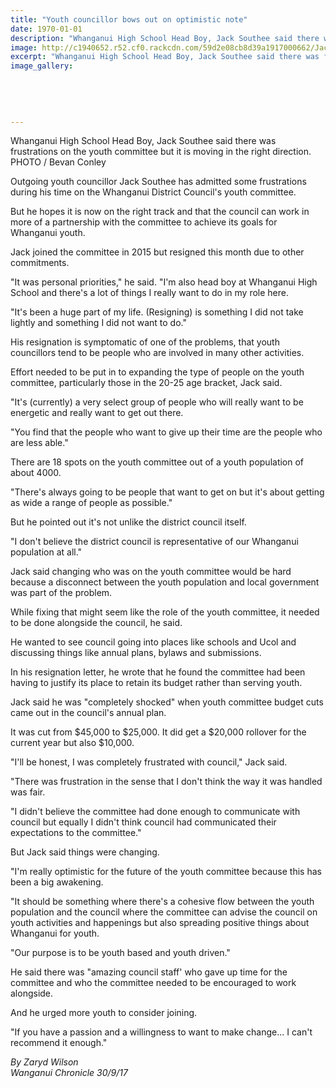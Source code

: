 ```yaml
---
title: "Youth councillor bows out on optimistic note"
date: 1970-01-01
description: "Whanganui High School Head Boy, Jack Southee said there was frustrations on the youth committee but it is moving in the right direction..."
image: http://c1940652.r52.cf0.rackcdn.com/59d2e08cb8d39a1917000662/Jack-southee-youth-councillor-30-sept-chron.jpg
excerpt: "Whanganui High School Head Boy, Jack Southee said there was frustrations on the youth committee but it is moving in the right direction."
image_gallery:
    
    
    
    
    
---
```


<p><span>Whanganui High School Head Boy, Jack Southee said there was frustrations on the youth committee but it is moving in the right direction. <br />PHOTO / Bevan Conley</span></p>
<p class="element element-paragraph">Outgoing youth councillor Jack Southee has admitted some frustrations during his time on the Whanganui District Council's youth committee.</p>
<p class="element element-paragraph">But he hopes it is now on the right track and that the council can work in more of a partnership with the committee to achieve its goals for Whanganui youth.</p>
<p class="element element-paragraph">Jack joined the committee in 2015 but resigned this month due to other commitments.</p>
<p class="element element-paragraph">"It was personal priorities," he said. "I'm also head boy at Whanganui High School and there's a lot of things I really want to do in my role here.</p>
<p class="element element-paragraph">"It's been a huge part of my life. (Resigning) is something I did not take lightly and something I did not want to do."</p>
<p class="element element-paragraph">His resignation is symptomatic of one of the problems, that youth councillors tend to be people who are involved in many other activities.</p>
<p class="element element-paragraph">Effort needed to be put in to expanding the type of people on the youth committee, particularly those in the 20-25 age bracket, Jack said.</p>
<p class="element element-paragraph">"It's (currently) a very select group of people who will really want to be energetic and really want to get out there.</p>
<p class="element element-paragraph">"You find that the people who want to give up their time are the people who are less able."</p>
<p class="element element-paragraph">There are 18 spots on the youth committee out of a youth population of about 4000.</p>
<p class="element element-paragraph">"There's always going to be people that want to get on but it's about getting as wide a range of people as possible."</p>
<p class="element element-paragraph">But he pointed out it's not unlike the district council itself.</p>
<p class="element element-paragraph">"I don't believe the district council is representative of our Whanganui population at all."</p>
<p class="element element-paragraph">Jack said changing who was on the youth committee would be hard because a disconnect between the youth population and local government was part of the problem.</p>
<p class="element element-paragraph">While fixing that might seem like the role of the youth committee, it needed to be done alongside the council, he said.</p>
<p class="element element-paragraph">He wanted to see council going into places like schools and Ucol and discussing things like annual plans, bylaws and submissions.</p>
<p class="element element-paragraph">In his resignation letter, he wrote that he found the committee had been having to justify its place to retain its budget rather than serving youth.</p>
<p class="element element-paragraph">Jack said he was "completely shocked" when youth committee budget cuts came out in the council's annual plan.</p>
<p class="element element-paragraph">It was cut from $45,000 to $25,000. It did get a $20,000 rollover for the current year but also $10,000.</p>
<p class="element element-paragraph">"I'll be honest, I was completely frustrated with council," Jack said.</p>
<p class="element element-paragraph">"There was frustration in the sense that I don't think the way it was handled was fair.</p>
<p class="element element-paragraph">"I didn't believe the committee had done enough to communicate with council but equally I didn't think council had communicated their expectations to the committee."</p>
<p class="element element-paragraph">But Jack said things were changing.</p>
<p class="element element-paragraph">"I'm really optimistic for the future of the youth committee because this has been a big awakening.</p>
<p class="element element-paragraph">"It should be something where there's a cohesive flow between the youth population and the council where the committee can advise the council on youth activities and happenings but also spreading positive things about Whanganui for youth.</p>
<p class="element element-paragraph">"Our purpose is to be youth based and youth driven."</p>
<p class="element element-paragraph">He said there was "amazing council staff' who gave up time for the committee and who the committee needed to be encouraged to work alongside.</p>
<p class="element element-paragraph">And he urged more youth to consider joining.</p>
<p class="element element-paragraph">"If you have a passion and a willingness to want to make change... I can't recommend it enough."</p>
<p class="element element-paragraph"><em>By Zaryd Wilson</em><br /><em>Wanganui Chronicle 30/9/17</em></p>

